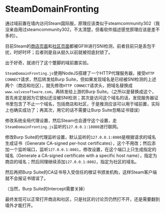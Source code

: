 # SteamDomainFronting

通过域前置在墙内访问Steam国际服，原理应该类似于steamcommunity302（我没亲自用过steamcommunity302，不太清楚，但看软件描述感觉原理应该是差不多的）。

目前Steam的[商店页面](https://store.steampowered.com/)和[社区页面](https://steamcommunity.com/)都被GFW进行SNI检测，前者目前只是丢包干扰，时好时坏；后者则是自从挺久以前就被彻底封锁了。

出于好奇，就进行了这个蹩脚的域前置实验。

`SteamDomainFronting.js`使用NodeJS搭建了一个HTTP代理服务器，接受`HTTP CONNECT`请求，然后转发给Burp Suite，但如果发现域名是已经被SNI检测的上述两个（商店和社区），就先修改`HTTP CONNECT`请求头，把域名替换成`www.valvesoftware.com`，再转发给上游的Burp Suite。（之所以是替换成这个，首先肯定是因为它貌似还没被SNI检测；其次是访问这个域名的话，发现服务器证书里包含了不止一个域名，包括商店和社区，于是推测应该可以用于域前置，实际上也确实成功了；再其次，用它的话不需要让Burp Suite忽略证书错误）

修改系统全局代理设置，然后Steam也会遵守这个设置，走`SteamDomainFronting.js`监听的`127.0.0.1:18080`进行联网。

修改Burp Suite的代理监听设置，默认监听的`127.0.0.1:8080`是根据请求的域名生成证书（Generate CA-signed per-host certificates），这个不用改；然后添加一个监听端口，监听`127.0.0.1:8081`，修改设置，在这个端口上只生成指定的域名（Generate a CA-signed certificate with a specific host name），指定为商店的域名；然后同理继续添加`127.0.0.1:8082`，指定为社区的域名。

然后再把Burp Suite的CA证书导入受信任的根证书颁发机构，这样Steam客户端就不会报证书错误了。

（当然，Burp Suite的Intercept需要关掉）

最终发现可以正常打开商店和社区，只是社区的讨论页仍然打不开，还是需要翻到墙外才能打开。
